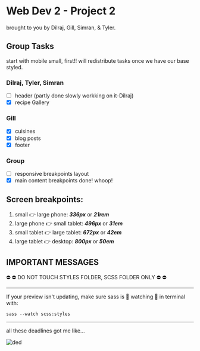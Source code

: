 ﻿# Web Dev 2 - Project 2
brought to you by Dilraj, Gill, Simran, & Tyler.

## Group Tasks  
start with mobile small, first!! will redistribute tasks once we have our base styled.

### Dilraj, Tyler, Simran 
- [ ] header (partly done slowly workking on it-Dilraj)
- [x] recipe Gallery

### Gill
- [x] cuisines
- [x] blog posts
- [x] footer

### Group
- [ ] responsive breakpoints layout
- [x] main content breakpoints done! whoop!

## Screen breakpoints:
1.  small :point_right: large phone: ***336px*** or  ***21rem***
1.  large phone :point_right: small tablet: ***496px*** or ***31em***
1.  small tablet :point_right: large tablet: ***672px*** or ***42em***
1.  large tablet :point_right: desktop: ***800px*** or ***50em***


## **IMPORTANT MESSAGES**  
:no_entry: :no_entry: DO NOT TOUCH STYLES FOLDER, SCSS FOLDER ONLY :no_entry: :no_entry: 

---

If your preview isn't updating, make sure sass is 👀 watching :eyes: in terminal with:

`sass --watch scss:styles`
    
---

all these deadlines got me like...

![ded](https://media.tenor.com/76mDbn6CW7sAAAAM/dance-dance-party.gif)
